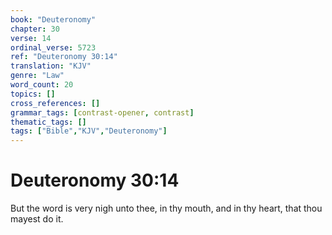```yaml
---
book: "Deuteronomy"
chapter: 30
verse: 14
ordinal_verse: 5723
ref: "Deuteronomy 30:14"
translation: "KJV"
genre: "Law"
word_count: 20
topics: []
cross_references: []
grammar_tags: [contrast-opener, contrast]
thematic_tags: []
tags: ["Bible","KJV","Deuteronomy"]
---
```


# Deuteronomy 30:14

But the word is very nigh unto thee, in thy mouth, and in thy heart, that thou mayest do it.
